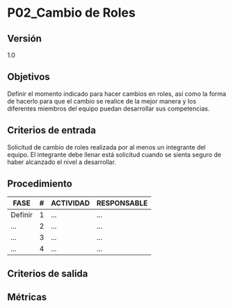 # P02_Cambio de Roles

## Versión
1.0

## Objetivos
Definir el momento indicado para hacer cambios en roles, así como la forma de hacerlo para que el cambio se realice de la mejor manera y los diferentes miembros del equipo puedan desarrollar sus competencias.

## Criterios de entrada
Solicitud de cambio de roles realizada por al menos un integrante del equipo. El integrante debe llenar está solicitud cuando se sienta seguro de haber alcanzado el nivel a desarrollar.

## Procedimiento


| FASE | # | ACTIVIDAD | RESPONSABLE |
| --- | --- | --- | --- |
|Definir|1| ... | ... |
| ... | 2 | ... | ... |
| ... | 3 | ... | ... |
| ... | 4 | ... | ... | 

## Criterios de salida



## Métricas



